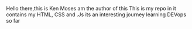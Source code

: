 Hello there,this is Ken Moses am the author of this 
This is my repo in it contains my HTML, CSS and .Js
its an interesting journey learning DEVops so far
